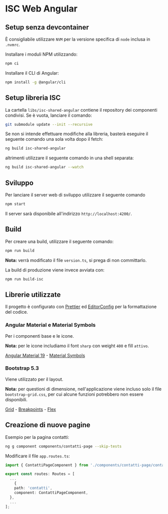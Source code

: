 # ISC Web Angular

## Setup senza devcontainer

È consigliabile utilizzare `NVM` per la versione specifica di `node` inclusa in `.nvmrc`.

Installare i moduli NPM utilizzando:

```bash
npm ci
```

Installare il CLI di Angular:

```bash
npm install -g @angular/cli
```

## Setup libreria ISC

La cartella `libs/isc-shared-angular` contiene il repository dei componenti condivisi. Se è vuota, lanciare il comando:

```bash
git submodule update --init --recursive
```

Se non si intende effettuare modifiche alla libreria, basterà eseguire il seguente comando una sola volta dopo il fetch:

```bash
ng build isc-shared-angular
```

altrimenti utilizzare il seguente comando in una shell separata:

```bash
ng build isc-shared-angular --watch
```

## Sviluppo

Per lanciare il server web di sviluppo utilizzare il seguente comando

```bash
npm start
```

Il server sarà disponibile all'indirizzo `http://localhost:4200/`.

## Build

Per creare una build, utilizzare il seguente comando:

```bash
npm run build
```

**Nota:** verrà modificato il file `version.ts`, si prega di non committarlo.

La build di produzione viene invece avviata con:

```bash
npm run build-isc
```

## Librerie utilizzate

Il progetto è configurato con [Prettier](https://prettier.io/) ed [EditorConfig](https://editorconfig.org/) per la formattazione del codice.

### Angular Material e Material Symbols

Per i componenti base e le icone.

**Nota:** per le icone includiamo il font `sharp` con weight `400` e fill `attivo`.

[Angular Material 19](https://v19.material.angular.dev/) - [Material Symbols](https://fonts.google.com/icons)

### Bootstrap 5.3

Viene utilizzato per il layout.

**Nota:** per questioni di dimensione, nell'applicazione viene incluso solo il file `bootstrap-grid.css`, per cui alcune funzioni potrebbero non essere disponibili.

[Grid](https://getbootstrap.com/docs/5.3/layout/css-grid/) - [Breakpoints](https://getbootstrap.com/docs/5.3/layout/breakpoints/) - [Flex](https://getbootstrap.com/docs/5.3/utilities/flex/)

## Creazione di nuove pagine

Esempio per la pagina contatti:

```bash
ng g component components/contatti-page --skip-tests
```

Modificare il file `app.routes.ts`:

```typescript
import { ContattiPageComponent } from './components/contatti-page/contatti-page.component';

export const routes: Routes = [
  ...
    {
    path: 'contatti',
    component: ContattiPageComponent,
  },
  ...
];
```
